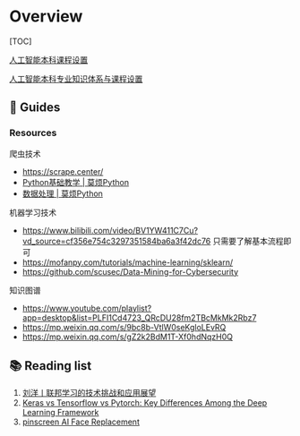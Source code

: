# Overview

[TOC]



[人工智能本科课程设置](https://blog.csdn.net/yalecaltech/article/details/117378537)

[人工智能本科专业知识体系与课程设置](https://www.cnblogs.com/TIMON123/p/16222362.html#/c/subject/p/16222362.html)



## 🦮 Guides

### Resources

爬虫技术

- https://scrape.center/
- [Python基础教学 | 莫烦Python](https://mofanpy.com/tutorials/python-basic/)
- [数据处理 | 莫烦Python](https://mofanpy.com/tutorials/data-manipulation/)

机器学习技术

- https://www.bilibili.com/video/BV1YW411C7Cu?vd_source=cf356e754c3297351584ba6a3f42dc76 只需要了解基本流程即可
- https://mofanpy.com/tutorials/machine-learning/sklearn/
-  https://github.com/scusec/Data-Mining-for-Cybersecurity

知识图谱

- https://www.youtube.com/playlist?app=desktop&list=PLFI1Cd4723_QRcDU28fm2TBcMkMk2Rbz7
- https://mp.weixin.qq.com/s/9bc8b-VtlW0seKgloLEvRQ
- https://mp.weixin.qq.com/s/gZ2k2BdM1T-Xf0hdNqzH0Q



## 📚 Reading list

1. [刘洋丨联邦学习的技术挑战和应用展望](https://air.tsinghua.edu.cn/info/1008/1312.htm)
2. [Keras vs Tensorflow vs Pytorch: Key Differences Among the Deep Learning Framework](https://www.simplilearn.com/keras-vs-tensorflow-vs-pytorch-article)
3. [pinscreen AI Face Replacement](https://www.pinscreen.com/facereplacement/)
